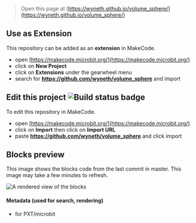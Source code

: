 
> Open this page at [https://wyneth.github.io/volume_sphere/](https://wyneth.github.io/volume_sphere/)

## Use as Extension

This repository can be added as an **extension** in MakeCode.

* open [https://makecode.microbit.org/](https://makecode.microbit.org/)
* click on **New Project**
* click on **Extensions** under the gearwheel menu
* search for **https://github.com/wyneth/volume_sphere** and import

## Edit this project ![Build status badge](https://github.com/wyneth/volume_sphere/workflows/MakeCode/badge.svg)

To edit this repository in MakeCode.

* open [https://makecode.microbit.org/](https://makecode.microbit.org/)
* click on **Import** then click on **Import URL**
* paste **https://github.com/wyneth/volume_sphere** and click import

## Blocks preview

This image shows the blocks code from the last commit in master.
This image may take a few minutes to refresh.

![A rendered view of the blocks](https://github.com/wyneth/volume_sphere/raw/master/.github/makecode/blocks.png)

#### Metadata (used for search, rendering)

* for PXT/microbit
<script src="https://makecode.com/gh-pages-embed.js"></script><script>makeCodeRender("{{ site.makecode.home_url }}", "{{ site.github.owner_name }}/{{ site.github.repository_name }}");</script>
